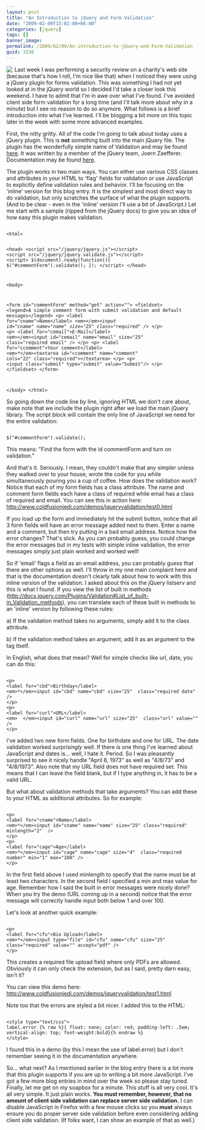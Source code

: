 ```yaml
---
layout: post
title: "An Introduction to jQuery and Form Validation"
date: "2009-02-09T15:02:00+06:00"
categories: [jquery]
tags: []
banner_image: 
permalink: /2009/02/09/An-introduction-to-jQuery-and-Form-Validation
guid: 3230
---
```


<img src="https://static.raymondcamden.com/images/cfjedi//Picture 139.png" align="left" style="margin-right: 5px"> Last week I was performing a security review on a charity's web site (because that's how I roll, I'm nice like that) when I noticed they were using a jQuery plugin for forms validation. This was something I had not yet looked at in the jQuery world so I decided I'd take a closer look this weekend. I have to admit that I'm in awe over what I've found. I've avoided client side form validation for a long time (and I'll talk more about why in a minute) but I see no reason to do so anymore. What follows is a brief introduction into what I've learned. I'll be blogging a bit more on this topic later in the week with some more advanced examples.
<!--more-->
First, the nitty gritty. All of the code I'm going to talk about today uses a jQuery plugin. This is <b>not</b> something built into the main jQuery file. The plugin has the wonderfully simple name of Validation and may be found <a href="http://bassistance.de/jquery-plugins/jquery-plugin-validation/">here</a>. It was written by a member of the jQuery team, Joern Zaefferer. Documentation may be found <a href="http://docs.jquery.com/Plugins/Validation">here</a>.

The plugin works in two main ways. You can either use various CSS classes and attributes in your HTML to 'flag' fields for validation or use JavaScript to explicitly define validation rules and behavior. I'll be focusing on the 'inline' version for this blog entry. It is the simplest and most direct way to do validation, but only scratches the surface of what the plugin supports. (And to be clear - even in the 'inline' version I'll use a bit of JavaScript.) Let me start with a sample (ripped from the jQuery docs) to give you an idea of how easy this plugin makes validation.

<code>
&lt;html&gt;

&lt;head&gt;
&lt;script src="/jquery/jquery.js"&gt;&lt;/script&gt;
&lt;script src="/jquery/jquery.validate.js"&gt;&lt;/script&gt;
&lt;script&gt;
$(document).ready(function(){
    $("#commentForm").validate();
});
&lt;/script&gt;
&lt;/head&gt;

&lt;body&gt;

&lt;form id="commentForm" method="get" action=""&gt;
 &lt;fieldset&gt;
   &lt;legend&gt;A simple comment form with submit validation and default messages&lt;/legend&gt;
   &lt;p&gt;
     &lt;label for="cname"&gt;Name&lt;/label&gt;
     &lt;em&gt;*&lt;/em&gt;&lt;input id="cname" name="name" size="25" class="required"  /&gt;
   &lt;/p&gt;
   &lt;p&gt;
     &lt;label for="cemail"&gt;E-Mail&lt;/label&gt;
     &lt;em&gt;*&lt;/em&gt;&lt;input id="cemail" name="email" size="25"  class="required email" /&gt;
   &lt;/p&gt;
   &lt;p&gt;
     &lt;label for="ccomment"&gt;Your comment&lt;/label&gt;
     &lt;em&gt;*&lt;/em&gt;&lt;textarea id="ccomment" name="comment" cols="22"  class="required"&gt;&lt;/textarea&gt;
   &lt;/p&gt;
   &lt;p&gt;
     &lt;input class="submit" type="submit" value="Submit"/&gt;
   &lt;/p&gt;
 &lt;/fieldset&gt;
 &lt;/form&gt;


&lt;/body&gt;
&lt;/html&gt;
</code>

So going down the code line by line, ignoring HTML we don't care about, make note that we include the plugin right after we load the main jQuery library. The script block will contain the only line of JavaScript we need for the entire validation:

<code>
$("#commentForm").validate();
</code>

This means: "Find the form with the id commentForm and turn on validation."

And that's it. Seriously. I mean, they couldn't make that any simpler unless they walked over to your house, wrote the code for you while simultaneously pouring you a cup of coffee. How does the validation work? Notice that each of my form fields has a class attribute. The name and comment form fields each have a class of required while email has a class of required and email. You can see this in action here: <a href="http://www.raymondcamden.com/demos/jqueryvalidation/test0.html">http://www.coldfusionjedi.com/demos/jqueryvalidation/test0.html</a>

If you load up the form and immediately hit the submit button, notice that all 3 form fields will have an error message added next to them. Enter a name and a comment, but then try putting in a bad email address. Notice how the error changes? That's slick. As you can probably guess, you could change the error messages but in my tests with simple inline validation, the error messages simply just plain worked and worked well!

So if 'email' flags a field as an email address, you can probably guess that there are other options as well. I'll throw in my one main complaint here and that is the documentation doesn't clearly talk about how to work with this inline version of the validation. I asked about this on the jQuery listserv and this is what I found. If you view the list of built in methods (<a href="http://docs.jquery.com/Plugins/Validation#List_of_built-in_Validation_methods">http://docs.jquery.com/Plugins/Validation#List_of_built-in_Validation_methods</a>), you can translate each of these built in methods to an 'inline' version by following these rules:

a) If the validation method takes no arguments, simply add it to the class attribute.

b) If the validation method takes an argument, add it as an argument to the tag itself.

In English, what does that mean? Well for simple checks like url, date, you can do this:

<code>
&lt;p&gt;
&lt;label for="cbd"&gt;Birthday&lt;/label&gt;
&lt;em&gt;*&lt;/em&gt;&lt;input id="cbd" name="cbd" size="25"  class="required date" /&gt;
&lt;/p&gt;
&lt;p&gt;
&lt;label for="curl"&gt;URL&lt;/label&gt;
&lt;em&gt;  &lt;/em&gt;&lt;input id="curl" name="url" size="25"  class="url" value="" /&gt;
&lt;/p&gt;
</code>

I've added two new form fields. One for birthdate and one for URL. The date validation worked <i>surprisingly</i> well. If there is one thing I've learned about JavaScript and dates is... well, I hate it. Period. So I was pleasantly surprised to see it nicely handle "April 8, 1973" as well as "4/8/73" and "4/8/1973". Also note that my URL field does not have required set. This means that I can leave the field blank, but if I type anything in, it has to be a valid URL. 

But what about validation methods that take arguments? You can add these to your HTML as additional attributes. So for example:

<code>
&lt;p&gt;
&lt;label for="cname"&gt;Name&lt;/label&gt;
&lt;em&gt;*&lt;/em&gt;&lt;input id="cname" name="name" size="25" class="required" minlength="2"  /&gt;
&lt;/p&gt;
&lt;p&gt;
&lt;label for="cage"&gt;Age&lt;/label&gt;
&lt;em&gt;*&lt;/em&gt;&lt;input id="cage" name="cage" size="4"  class="required number" min="1" max="100" /&gt;
&lt;/p&gt;
</code>

In the first field above I used minlength to specify that the name must be at least two characters. In the second field I specified a min and max value for age. Remember how I said the built in error messages were nicely done? When you try the demo (URL coming up in a second) notice that the error message will correctly handle input both below 1 and over 100. 

Let's look at another quick example:

<code>
&lt;p&gt;
&lt;label for="cfu"&gt;Bio Upload&lt;/label&gt;
&lt;em&gt;*&lt;/em&gt;&lt;input type="file" id="cfu" name="cfu" size="25"  class="required" value="" accept="pdf" /&gt;
&lt;/p&gt;
</code>

This creates a required file upload field where only PDFs are allowed. Obviously it can only check the extension, but as I said, pretty darn easy, isn't it? 

You can view this demo here: <a href="http://www.coldfusionjedi.com/demos/jqueryvalidation/test1.html">http://www.coldfusionjedi.com/demos/jqueryvalidation/test1.html</a>

Note too that the errors are styled a bit nicer. I added this to the HTML:

<code>
&lt;style type="text/css"&gt;
label.error {% raw %}{ float: none; color: red; padding-left: .5em; vertical-align: top; font-weight:bold}{% endraw %}
&lt;/style&gt;
</code>

I found this in a demo (by this I mean the use of label.error) but I don't remember seeing it in the documentation anywhere.

So... what next? As I mentioned earlier in the blog entry there is a lot more that this plugin supports if you are up to writing a bit more JavaScript. I've got a few more blog entries in mind over the week so please stay tuned. Finally, let me get on my soapbox for a minute. This stuff is all very cool. It's all very simple. It just plain works. <b>You must remember, however, that no amount of client side validation can replace server side validation.</b> I can disable JavaScript in Firefox with a few mouse clicks so you <b>must</b> always ensure you do proper server side validation before even considering adding client side validation. (If folks want, I can show an example of that as well.)